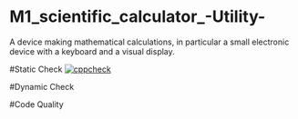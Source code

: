 # M1_scientific_calculator_-Utility-
A device making mathematical calculations, in particular a small electronic device with a keyboard and a visual display.

#Static Check
[![cppcheck](https://github.com/allenthomas21/M1_scientific_calc_Utility/actions/workflows/static-check.yml/badge.svg)](https://github.com/allenthomas21/M1_scientific_calc_Utility/actions/workflows/static-check.yml)

#Dynamic Check


#Code Quality

